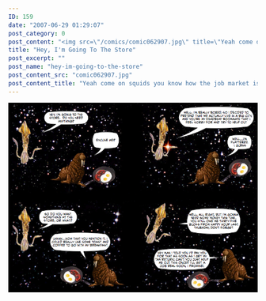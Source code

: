 ```yaml
---
ID: 159
date: "2007-06-29 01:29:07"
post_category: 0
post_content: "<img src=\"/comics/comic062907.jpg\" title=\"Yeah come on squids you know how the job market is these days what with the war and all plus I got to pay this child support and man can't you just give a guy a break for once?\" />"
title: "Hey, I'm Going To The Store"
post_excerpt: ""
post_name: "hey-im-going-to-the-store"
post_content_src: "comic062907.jpg"
post_content_title: "Yeah come on squids you know how the job market is these days what with the war and all plus I got to pay this child support and man can't you just give a guy a break for once?"
---
```



[![Yeah come on squids you know how the job market is these days what with the war and all plus I got to pay this child support and man can't you just give a guy a break for once?](/comics-hi-res/comic062907.jpg)](/comics-hi-res/comic062907.jpg "Yeah come on squids you know how the job market is these days what with the war and all plus I got to pay this child support and man can't you just give a guy a break for once?")
